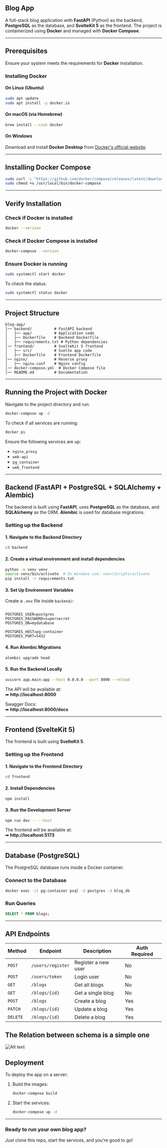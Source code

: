 ## **Blog App**

A full-stack blog application with **FastAPI** (Python) as the backend, **PostgreSQL** as the database, and **SvelteKit 5** as the frontend. The project is containerized using **Docker** and managed with **Docker Compose**.

---

## **Prerequisites**
Ensure your system meets the requirements for **Docker** installation.

### **Installing Docker**
#### **On Linux (Ubuntu)**
```sh
sudo apt update
sudo apt install -y docker.io
```

#### **On macOS (via Homebrew)**
```sh
brew install --cask docker
```

#### **On Windows**
Download and install **Docker Desktop** from [Docker's official website](https://www.docker.com/products/docker-desktop).

---

## **Installing Docker Compose**
```sh
sudo curl -L "https://github.com/docker/compose/releases/latest/download/docker-compose-$(uname -s)-$(uname -m)" -o /usr/local/bin/docker-compose
sudo chmod +x /usr/local/bin/docker-compose
```

---

## **Verify Installation**
### **Check if Docker is installed**
```sh
docker --version
```

### **Check if Docker Compose is installed**
```sh
docker-compose --version
```

### **Ensure Docker is running**
```sh
sudo systemctl start docker
```
To check the status:
```sh
sudo systemctl status docker
```

---

## **Project Structure**
```
blog-app/
│── backend/          # FastAPI backend
│   ├── app/          # Application code
│   ├── Dockerfile    # Backend Dockerfile
│   ├── requirements.txt # Python dependencies
│── frontend/         # SvelteKit 5 frontend
│   ├── src/          # Svelte app code
│   ├── Dockerfile    # Frontend Dockerfile
│── nginx/            # Reverse proxy
│   ├── nginx.conf    # Nginx config
│── docker-compose.yml  # Docker Compose file
│── README.md         # Documentation
```

---

## **Running the Project with Docker**
Navigate to the project directory and run:
```sh
docker-compose up -d
```

To check if all services are running:
```sh
docker ps
```
Ensure the following services are up:
- `nginx_proxy`
- `web-api`
- `pg_container`
- `web_frontend`

---

## **Backend (FastAPI + PostgreSQL + SQLAlchemy + Alembic)**

The backend is built using **FastAPI**, uses **PostgreSQL** as the database, and **SQLAlchemy** as the ORM. **Alembic** is used for database migrations.

### **Setting up the Backend**
#### **1. Navigate to the Backend Directory**
```sh
cd backend
```

#### **2. Create a virtual environment and install dependencies**
```sh
python -m venv venv
source venv/bin/activate  # On Windows use: venv\Scripts\activate
pip install -r requirements.txt
```

#### **3. Set Up Environment Variables**
Create a `.env` file inside `backend/`:
```

POSTGRES_USER=postgres       
POSTGRES_PASSWORD=supersecret 
POSTGRES_DB=mydatabase      

POSTGRES_HOST=pg-container
POSTGRES_PORT=5432

```

#### **4. Run Alembic Migrations**
```sh
alembic upgrade head
```

#### **5. Run the Backend Locally**
```sh
uvicorn app.main:app --host 0.0.0.0 --port 8000 --reload
```

The API will be available at:  
➡ **http://localhost:8000**

Swagger Docs:  
➡ **http://localhost:8000/docs**

---

## **Frontend (SvelteKit 5)**
The frontend is built using **SvelteKit 5**.

### **Setting up the Frontend**
#### **1. Navigate to the Frontend Directory**
```sh
cd frontend
```

#### **2. Install Dependencies**
```sh
npm install
```

#### **3. Run the Development Server**
```sh
npm run dev -- --host
```

The frontend will be available at:  
➡ **http://localhost:5173**

---

## **Database (PostgreSQL)**
The PostgreSQL database runs inside a Docker container.

### **Connect to the Database**
```sh
docker exec -it pg-container psql -U postgres -d blog_db
```

### **Run Queries**
```sql
SELECT * FROM blogs;
```

---

## **API Endpoints**
| Method  | Endpoint         | Description          | Auth Required |
|---------|-----------------|----------------------|--------------|
| `POST`  | `/users/register` | Register a new user | No |
| `POST`  | `/users/token`    | Login user          | No |
| `GET`   | `/blogs`         | Get all blogs       | No |
| `GET`   | `/blogs/{id}`    | Get a single blog   | No |
| `POST`  | `/blogs`         | Create a blog       | Yes |
| `PATCH` | `/blogs/{id}`    | Update a blog       | Yes |
| `DELETE`| `/blogs/{id}`    | Delete a blog       | Yes |

The Relation between schema is a simple one
---
![Alt text](./assets/er.png)

## **Deployment**
To deploy the app on a server:
1. Build the images:
   ```sh
   docker-compose build
   ```
2. Start the services:
   ```sh
   docker-compose up -d
   ```

---

### **Ready to run your own blog app?**  
Just clone this repo, start the services, and you're good to go!

